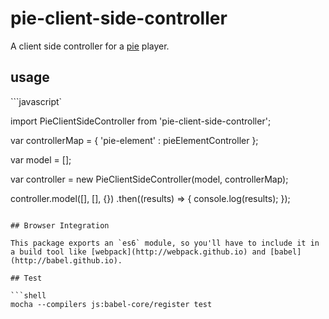 # pie-client-side-controller

A client side controller for a [pie](http;//github.com/PieLabs) player.

## usage


```javascript`
  
  import PieClientSideController from 'pie-client-side-controller';
  
  var controllerMap = {
    'pie-element' : pieElementController
  };

  var model = [];

  var controller = new PieClientSideController(model, controllerMap);

  controller.model([], [], {})
    .then((results) => {
      console.log(results);
    });
```

## Browser Integration

This package exports an `es6` module, so you'll have to include it in a build tool like [webpack](http://webpack.github.io) and [babel](http://babel.github.io).

## Test

```shell
mocha --compilers js:babel-core/register test
```
